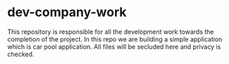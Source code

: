 # dev-company-work

This repository is responsible for all the development work towards the completion of the project. 
In this repo we are building a simple application which is car pool application.
All files will be secluded here and privacy is checked.
